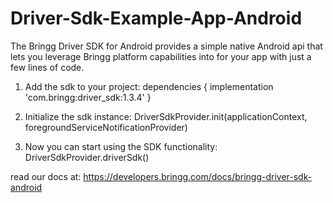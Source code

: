 # Driver-Sdk-Example-App-Android

The Bringg Driver SDK for Android provides a simple native Android api that lets you leverage Bringg platform capabilities into for your app with just a few lines of code.

1. Add the sdk to your project:
dependencies {
    implementation 'com.bringg:driver_sdk:1.3.4'
}

2. Initialize the sdk instance:
DriverSdkProvider.init(applicationContext, foregroundServiceNotificationProvider)

3. Now you can start using the SDK functionality:
DriverSdkProvider.driverSdk()

read our docs at:
https://developers.bringg.com/docs/bringg-driver-sdk-android
